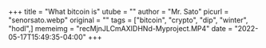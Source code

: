 +++
title = "What bitcoin is"
utube = ""
author = "Mr. Sato"
picurl = "senorsato.webp"
original = ""
tags = ["bitcoin", "crypto", "dip", "winter", "hodl",]
memeimg = "recMjnJLCmAXIDHNd-Myproject.MP4"
date = "2022-05-17T15:49:35-04:00"
+++